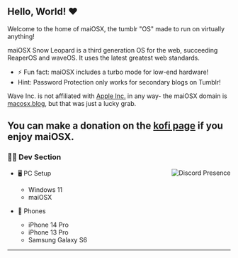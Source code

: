 ## Hello, World! ❤️
<p>Welcome to the home of maiOSX, the tumblr "OS" made to run on virtually anything!</p>

maiOSX Snow Leopard is a third generation OS for the web, succeeding ReaperOS and waveOS. It uses the latest greatest web standards.

- ⚡ Fun fact: maiOSX includes a turbo mode for low-end hardware!
- Hint: Password Protection only works for secondary blogs on Tumblr!

Wave Inc. is not affiliated with [Apple Inc.](https://apple.com) in any way- the maiOSX domain is [macosx.blog](https://macosx.blog), but that was just a lucky grab.

## You can make a donation on the [kofi page](https://ko-fi.com/maiosx) if you enjoy maiOSX.


### 🧑‍💻 Dev Section

<a href="https://discord.com/users/1268241660630794322"><img src="https://lanyard.cnrad.dev/api/1268241660630794322" alt="Discord Presence" align="right">
</a>

- 🖥️ PC Setup
  - Windows 11
  - maiOSX
    
- 📱 Phones
  - iPhone 14 Pro
  - iPhone 13 Pro
  - Samsung Galaxy S6
---
